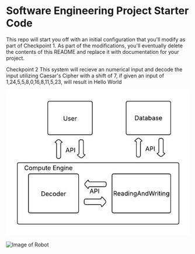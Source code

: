 # Software Engineering Project Starter Code

This repo will start you off with an initial configuration that you'll modify as part of Checkpoint 1. As part of the modifications, you'll eventually delete the contents of this README and replace it with documentation for your project.

Checkpoint 2
This system will recieve an numerical input and decode the input utilizing Caesar's Cipher with a shift of 7, if given an input of 1,24,5,5,8,0,16,8,11,5,23, will result in Hello World 

![Image of System Diagram for this project](https://github.com/CPS353-Suny-New-Paltz/project-starter-code-ChrisNolasco135/blob/main/images/SystemDiagram.jpg?raw=true)

![Image of 
Robot](https://github.com/kbrainard1/ExampleSiteHosting/blob/main/images/automate.jpg?raw=true) 